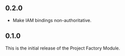 ## 0.2.0

- Make IAM bindings non-authoritative.

## 0.1.0

This is the initial release of the Project Factory Module.

